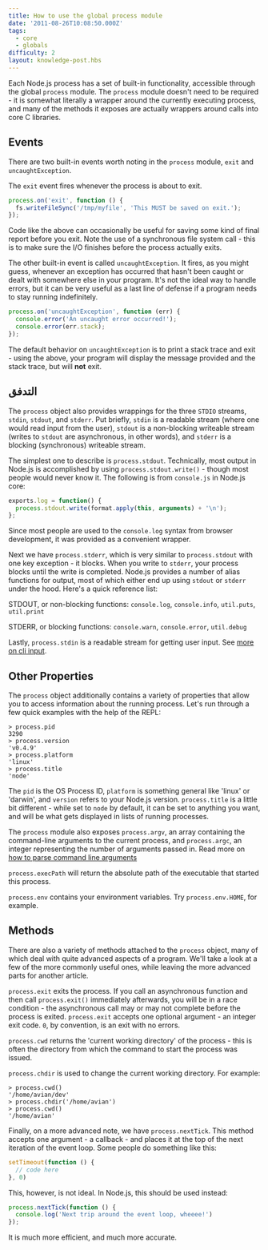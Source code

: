 ```yaml
---
title: How to use the global process module
date: '2011-08-26T10:08:50.000Z'
tags:
  - core
  - globals
difficulty: 2
layout: knowledge-post.hbs
---
```


Each Node.js process has a set of built-in functionality, accessible through the global `process` module. The `process` module doesn't need to be required - it is somewhat literally a wrapper around the currently executing process, and many of the methods it exposes are actually wrappers around calls into core C libraries.

## Events

There are two built-in events worth noting in the `process` module, `exit` and `uncaughtException`.

The `exit` event fires whenever the process is about to exit.

```javascript
process.on('exit', function () {
  fs.writeFileSync('/tmp/myfile', 'This MUST be saved on exit.');
});
```

Code like the above can occasionally be useful for saving some kind of final report before you exit. Note the use of a synchronous file system call - this is to make sure the I/O finishes before the process actually exits.

The other built-in event is called `uncaughtException`. It fires, as you might guess, whenever an exception has occurred that hasn't been caught or dealt with somewhere else in your program. It's not the ideal way to handle errors, but it can be very useful as a last line of defense if a program needs to stay running indefinitely.

```javascript
process.on('uncaughtException', function (err) {
  console.error('An uncaught error occurred!');
  console.error(err.stack);
});
```

The default behavior on `uncaughtException` is to print a stack trace and exit - using the above, your program will display the message provided and the stack trace, but will **not** exit.

## التدفق

The `process` object also provides wrappings for the three `STDIO` streams, `stdin`, `stdout`, and `stderr`. Put briefly, `stdin` is a readable stream (where one would read input from the user), `stdout` is a non-blocking writeable stream (writes to `stdout` are asynchronous, in other words), and `stderr` is a blocking (synchronous) writeable stream.

The simplest one to describe is `process.stdout`. Technically, most output in Node.js is accomplished by using `process.stdout.write()` - though most people would never know it. The following is from `console.js` in Node.js core:

```javascript
exports.log = function() {
  process.stdout.write(format.apply(this, arguments) + '\n');
};
```

Since most people are used to the `console.log` syntax from browser development, it was provided as a convenient wrapper.

Next we have `process.stderr`, which is very similar to `process.stdout` with one key exception - it blocks. When you write to `stderr`, your process blocks until the write is completed. Node.js provides a number of alias functions for output, most of which either end up using `stdout` or `stderr` under the hood. Here's a quick reference list:

STDOUT, or non-blocking functions: `console.log`, `console.info`, `util.puts`, `util.print`

STDERR, or blocking functions: `console.warn`, `console.error`, `util.debug`

Lastly, `process.stdin` is a readable stream for getting user input. See [more on cli input](/en/knowledge/command-line/how-to-prompt-for-command-line-input/).

## Other Properties

The `process` object additionally contains a variety of properties that allow you to access information about the running process. Let's run through a few quick examples with the help of the REPL:

```
> process.pid
3290
> process.version
'v0.4.9'
> process.platform
'linux'
> process.title
'node'
```

The `pid` is the OS Process ID, `platform` is something general like 'linux' or 'darwin', and `version` refers to your Node.js version. `process.title` is a little bit different - while set to `node` by default, it can be set to anything you want, and will be what gets displayed in lists of running processes.

The `process` module also exposes `process.argv`, an array containing the command-line arguments to the current process, and `process.argc`, an integer representing the number of arguments passed in. Read more on [how to parse command line arguments](/en/knowledge/command-line/how-to-parse-command-line-arguments/)

`process.execPath` will return the absolute path of the executable that started this process.

`process.env` contains your environment variables. Try `process.env.HOME`, for example.

## Methods

There are also a variety of methods attached to the `process` object, many of which deal with quite advanced aspects of a program. We'll take a look at a few of the more commonly useful ones, while leaving the more advanced parts for another article.

`process.exit` exits the process. If you call an asynchronous function and then call `process.exit()` immediately afterwards, you will be in a race condition - the asynchronous call may or may not complete before the process is exited. `process.exit` accepts one optional argument - an integer exit code. `0`, by convention, is an exit with no errors.

`process.cwd` returns the 'current working directory' of the process - this is often the directory from which the command to start the process was issued.

`process.chdir` is used to change the current working directory. For example:

```
> process.cwd()
'/home/avian/dev'
> process.chdir('/home/avian')
> process.cwd()
'/home/avian'
```

Finally, on a more advanced note, we have `process.nextTick`. This method accepts one argument - a callback - and places it at the top of the next iteration of the event loop. Some people do something like this:

```javascript
setTimeout(function () {
  // code here
}, 0)
```

This, however, is not ideal. In Node.js, this should be used instead:

```javascript
process.nextTick(function () {
  console.log('Next trip around the event loop, wheeee!')
});
```

It is much more efficient, and much more accurate.
